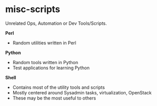 misc-scripts
============

Unrelated Ops, Automation or Dev Tools/Scripts.

**Perl**
  - Random utilities written in Perl

**Python**
  - Random tools written in Python
  - Test applications for learning Python

**Shell**
  - Contains most of the utility tools and scripts
  - Mostly centered around Sysadmin tasks, virtualization, OpenStack
  - These may be the most useful to others
